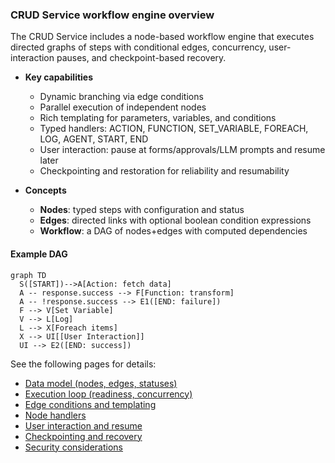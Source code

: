 ### CRUD Service workflow engine overview

The CRUD Service includes a node-based workflow engine that executes directed graphs of steps with conditional edges, concurrency, user-interaction pauses, and checkpoint-based recovery.

- **Key capabilities**
  - Dynamic branching via edge conditions
  - Parallel execution of independent nodes
  - Rich templating for parameters, variables, and conditions
  - Typed handlers: ACTION, FUNCTION, SET_VARIABLE, FOREACH, LOG, AGENT, START, END
  - User interaction: pause at forms/approvals/LLM prompts and resume later
  - Checkpointing and restoration for reliability and resumability

- **Concepts**
  - **Nodes**: typed steps with configuration and status
  - **Edges**: directed links with optional boolean condition expressions
  - **Workflow**: a DAG of nodes+edges with computed dependencies

#### Example DAG
```mermaid
graph TD
  S([START])-->A[Action: fetch data]
  A -- response.success --> F[Function: transform]
  A -- !response.success --> E1([END: failure])
  F --> V[Set Variable]
  V --> L[Log]
  L --> X[Foreach items]
  X --> UI[[User Interaction]]
  UI --> E2([END: success])
```

See the following pages for details:
- [Data model (nodes, edges, statuses)](./data-model.md)
- [Execution loop (readiness, concurrency)](./execution-loop.md)
- [Edge conditions and templating](./edge-conditions-templating.md)
- [Node handlers](./node-handlers.md)
- [User interaction and resume](./user-interaction-resume.md)
- [Checkpointing and recovery](./checkpointing.md)
- [Security considerations](./security.md)

